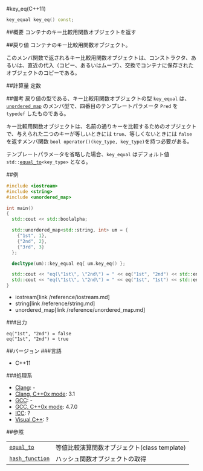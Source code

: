 #key_eq(C++11)
```cpp
key_equal key_eq() const;
```

##概要
コンテナのキー比較用関数オブジェクトを返す


##戻り値
コンテナのキー比較用関数オブジェクト。

このメンバ関数で返されるキー比較用関数オブジェクトは、コンストラクタ、あるいは、直近の代入（コピー、あるいはムーブ）、交換でコンテナに保存されたオブジェクトのコピーである。


##計算量
定数


##備考
戻り値の型である、キー比較用関数オブジェクトの型 `key_equal` は、[`unordered_map`](/reference/unordered_map/unordered_map.md) のメンバ型で、四番目のテンプレートパラメータ `Pred` を `typedef` したものである。

キー比較用関数オブジェクトは、名前の通りキーを比較するためのオブジェクトで、与えられた二つのキーが等しいときには `true`、等しくないときには `false` を返すメンバ関数 `bool operator()(key_type, key_type)`を持つ必要がある。

テンプレートパラメータを省略した場合、`key_equal` はデフォルト値 `std::`[`equal_to`](/reference/functional/comparisons.md)`<key_type>` となる。


##例
```cpp
#include <iostream>
#include <string>
#include <unordered_map>

int main()
{
  std::cout << std::boolalpha;

  std::unordered_map<std::string, int> um = {
    {"1st", 1},
    {"2nd", 2},
    {"3rd", 3}
  };

  decltype(um)::key_equal eq{ um.key_eq() };

  std::cout << "eq(\"1st\", \"2nd\") = " << eq("1st", "2nd") << std::endl;
  std::cout << "eq(\"1st\", \"2nd\") = " << eq("1st", "1st") << std::endl;
}
```
* iostream[link /reference/iostream.md]
* string[link /reference/string.md]
* unordered_map[link /reference/unordered_map.md]

###出力
```
eq("1st", "2nd") = false
eq("1st", "2nd") = true
```

##バージョン
###言語
- C++11

###処理系
- [Clang](/implementation#clang.md): -
- [Clang, C++0x mode](/implementation#clang.md): 3.1
- [GCC](/implementation#gcc.md): -
- [GCC, C++0x mode](/implementation#gcc.md): 4.7.0
- [ICC](/implementation#icc.md): ?
- [Visual C++](/implementation#visual_cpp.md): ?

##参照

| | |
|----------------------------------------------------|----------------------------------------------|
| [`equal_to`](/reference/functional/comparisons.md) | 等値比較演算関数オブジェクト(class template) |
| [`hash_function`](./hash_function.md)              | ハッシュ関数オブジェクトの取得 |


